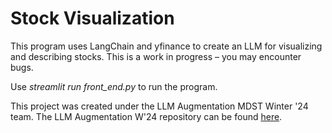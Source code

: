 # Stock Visualization

This program uses LangChain and yfinance to create an LLM for visualizing and describing stocks. This is a work in progress – you may encounter bugs.

Use *streamlit run front_end.py* to run the program. 

This project was created under the LLM Augmentation MDST Winter '24 team. 
The LLM Augmentation W'24 repository can be found [here]([url](https://github.com/MichiganDataScienceTeam/W24-llm-augmentation/tree/main)).
